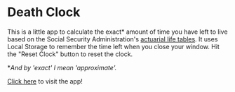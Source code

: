 # Death Clock
This is a little app to calculate the exact\* amount of time you have left to live based on the Social Security Administration's [actuarial life tables](https://www.ssa.gov/oact/STATS/table4c6.html). It uses Local Storage to remember the time left when you close your window. Hit the "Reset Clock" button to reset the clock.

\**And by 'exact' I mean 'approximate'.*

[Click here](https://hidden-wave-16609.herokuapp.com/) to visit the app!

